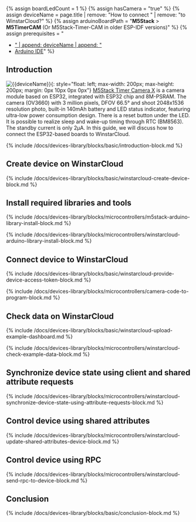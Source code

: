 {% assign boardLedCount = 1 %}
{% assign hasCamera = "true" %}
{% assign deviceName = page.title | remove: "How to connect " | remove: "to WinstarCloud?" %}
{% assign arduinoBoardPath = "**M5Stack** > **M5TimerCAM** (Or M5Stack-Timer-CAM in older ESP-IDF versions)" %}
{% assign prerequisites = "
- [" | append: deviceName | append: "](https://shop.m5stack.com/collections/m5-cameras/products/esp32-psram-timer-camera-x-ov3660)
- [Arduino IDE](https://www.arduino.cc/en/software)"
 %}

## Introduction

![{{deviceName}}](/images/devices-library/{{page.deviceImageFileName}}){: style="float: left; max-width: 200px; max-height: 200px; margin: 0px 10px 0px 0px"}
[M5Stack Timer Camera X](https://shop.m5stack.com/collections/m5-cameras/products/esp32-psram-timer-camera-x-ov3660) is a camera module based on ESP32, integrated with ESP32 chip and 8M-PSRAM.
The camera (OV3660) with 3 million pixels, DFOV 66.5° and shoot 2048x1536 resolution photo, built-in 140mAh battery and LED status indicator, featuring ultra-low power consumption design.
There is a reset button under the LED. It is possible to realize sleep and wake-up timing through RTC (BM8563). The standby current is only 2μA.
In this guide, we will discuss how to connect the ESP32-based boards to WinstarCloud.

{% include /docs/devices-library/blocks/basic/introduction-block.md %}

## Create device on WinstarCloud

{% include /docs/devices-library/blocks/basic/winstarcloud-create-device-block.md %}

## Install required libraries and tools

{% include /docs/devices-library/blocks/microcontrollers/m5stack-arduino-library-install-block.md %}

{% include /docs/devices-library/blocks/microcontrollers/winstarcloud-arduino-library-install-block.md %}

## Connect device to WinstarCloud 

{% include /docs/devices-library/blocks/basic/winstarcloud-provide-device-access-token-block.md %}

{% include /docs/devices-library/blocks/microcontrollers/camera-code-to-program-block.md %}

## Check data on WinstarCloud

{% include /docs/devices-library/blocks/basic/winstarcloud-upload-example-dashboard.md %}

{% include /docs/devices-library/blocks/microcontrollers/winstarcloud-check-example-data-block.md %}

## Synchronize device state using client and shared attribute requests

{% include /docs/devices-library/blocks/microcontrollers/winstarcloud-synchronize-device-state-using-attribute-requests-block.md %}

## Control device using shared attributes

{% include /docs/devices-library/blocks/microcontrollers/winstarcloud-update-shared-attributes-device-block.md %}

## Control device using RPC

{% include /docs/devices-library/blocks/microcontrollers/winstarcloud-send-rpc-to-device-block.md %}

## Conclusion

{% include /docs/devices-library/blocks/basic/conclusion-block.md %}
